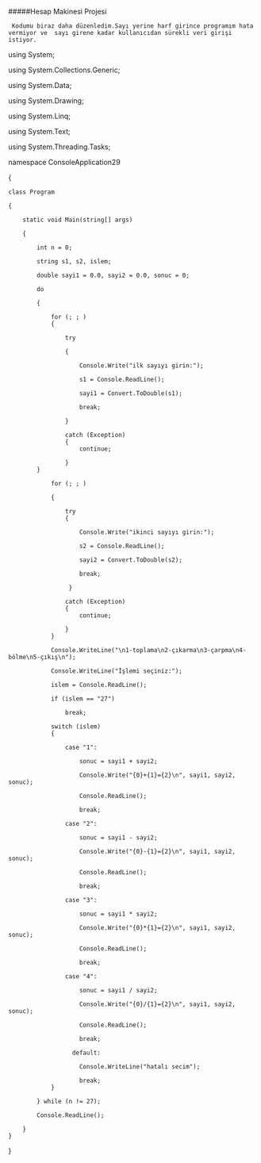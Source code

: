 #####Hesap Makinesi Projesi

     Kodumu biraz daha düzenledim.Sayı yerine harf girince programım hata vermiyor ve  sayı girene kadar kullanıcıdan sürekli veri girişi istiyor.
     
using System;

using System.Collections.Generic;

using System.Data;

using System.Drawing;

using System.Linq;

using System.Text;

using System.Threading.Tasks;

namespace ConsoleApplication29

{

    class Program

    {

        static void Main(string[] args)

        {

            int n = 0;

            string s1, s2, islem;

            double sayi1 = 0.0, sayi2 = 0.0, sonuc = 0;

            do

            {

                for (; ; )
                {

                    try

                    {
                        
                        Console.Write("ilk sayıyı girin:");
                        
                        s1 = Console.ReadLine();

                        sayi1 = Convert.ToDouble(s1);
                        
                        break;
                        
                    }

                    catch (Exception)
                    {
                        continue;

                    }
            }
               
                for (; ; )
               
                {

                    try
                    {
               
                        Console.Write("ikinci sayıyı girin:");
               
                        s2 = Console.ReadLine();

                        sayi2 = Convert.ToDouble(s2);
               
                        break;

                     }
                    
                    catch (Exception)
                    {
                        continue;

                    }
                }

                Console.WriteLine("\n1-toplama\n2-çıkarma\n3-çarpma\n4-bölme\n5-çıkış\n");

                Console.WriteLine("İşlemi seçiniz:");
                
                islem = Console.ReadLine();

                if (islem == "27")
                
                    break;
                
                switch (islem)
                {

                    case "1":
                
                        sonuc = sayi1 + sayi2;
                
                        Console.Write("{0}+{1}={2}\n", sayi1, sayi2, sonuc);
                
                        Console.ReadLine();
                
                        break;
                
                    case "2":
                
                        sonuc = sayi1 - sayi2;
                
                        Console.Write("{0}-{1}={2}\n", sayi1, sayi2, sonuc);
                
                        Console.ReadLine();
                
                        break;

                    case "3":
                
                        sonuc = sayi1 * sayi2;
                
                        Console.Write("{0}*{1}={2}\n", sayi1, sayi2, sonuc);
                
                        Console.ReadLine();
                
                        break;

                    case "4":
                
                        sonuc = sayi1 / sayi2;
                
                        Console.Write("{0}/{1}={2}\n", sayi1, sayi2, sonuc);
                
                        Console.ReadLine();
                
                        break;
                      
                      default:
                      
                        Console.WriteLine("hatalı secim");
                      
                        break;
                }

            } while (n != 27);
            
            Console.ReadLine();

        }
    }
}



